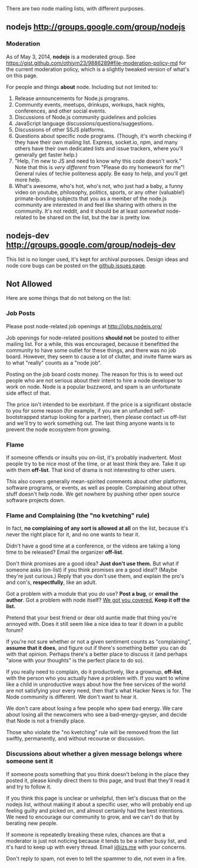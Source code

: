 There are two node mailing lists, with different purposes.

## nodejs http://groups.google.com/group/nodejs

### Moderation

As of May 3, 2014, **nodejs** is a moderated group. See https://gist.github.com/othiym23/9886289#file-moderation-policy-md for the current moderation policy, which is a slightly tweaked version of what's on this page.

For people and things **about** node.  Including but not limited to:

1. Release announcements for Node.js programs.
2. Community events, meetups, drinkups, workups, hack nights, conferences, and other social events.
3. Discussions of Node.js community guidelines and policies
4. JavaScript language discussions/questions/suggestions.
5. Discussions of other SSJS platforms.
6. Questions about specific node programs.  (Though, it's worth checking if they have their own mailing list.  Express, socket.io, npm, and many others have their own dedicated lists and issue trackers, where you'll generally get faster help.)
7. "Help, I'm new to JS and need to know why this code doesn't work."  Note that this is *very different* from "Please do my homework for me"!  General rules of techie politeness apply.  Be easy to help, and you'll get more help.
8. What's awesome, who's hot, who's not, who just had a baby, a funny video on youtube, philosophy, politics, sports, or any other (valuable!) primate-bonding subjects that you as a member of the node.js community are interested in and feel like sharing with others in the community.  It's not reddit, and it should be at least *somewhat* node-related to be shared on the list, but the bar is pretty low.

## nodejs-dev http://groups.google.com/group/nodejs-dev

This list is no longer used, it's kept for archival purposes. Design ideas and node core bugs can be posted on the [github issues page](https://github.com/joyent/node/issues).

## Not Allowed

Here are some things that do not belong on the list:

### Job Posts

Please post node-related job openings at http://jobs.nodejs.org/

Job openings for node-related positions **should not** be posted to either mailing list.  For a while, this was encouraged, because it benefitted the community to have some outlet for these things, and there was no job board.  However, they seem to cause a lot of clutter, and invite flame wars as to what "really" counts as a "node job".

Posting on the job board costs money.  The reason for this is to weed out people who are not serious about their intent to hire a node developer to work on node.  Node is a popular buzzword, and spam is an unfortunate side effect of that.

The price isn't intended to be exorbitant.  If the price is a significant obstacle to you for some reason (for example, if you are an unfunded self-bootstrapped startup looking for a partner), then please contact us off-list and we'll try to work something out.  The last thing anyone wants is to prevent the node ecosystem from growing.

### Flame

If someone offends or insults you on-list, it's probably inadvertent.  Most people try to be nice most of the time, or at least think they are.  Take it up with them **off-list**.  That kind of drama is not interesting to other users.

This also covers generally mean-spirited comments about other platforms, software programs, or events, as well as people.  Complaining about other stuff doesn't help node.  We get nowhere by pushing other open source software projects down.

<a id="no-kvetching"></a>

### Flame and Complaining (the "no kvetching" rule)

In fact, **no complaining of any sort is allowed at all** on the list, because it's never the right place for it, and no one wants to hear it.

Didn't have a good time at a conference, or the videos are taking a long time to be released?  Email the organizer **off-list**.

Don't think promises are a good idea?  **Just don't use them.**  But what if someone asks (on-list) if you think promises are a good idea!?  (Maybe they're just curious.)  Reply that you don't use them, and explain the pro's and con's, **respectfully**, like an adult.

Got a problem with a module that you *do* use?  **Post a bug**, or **email the author**.  Got a problem with node itself?  [We got you covered.](https://github.com/joyent/node/issues)  **Keep it off the list.**

Pretend that your best friend or dear old auntie made that thing you're annoyed with.  Does it still seem like a nice idea to tear it down in a public forum?

If you're not sure whether or not a given sentiment counts as "complaining", **assume that it does**, and figure out if there's something better you can do with that opinion.  Perhaps there's a better place to discuss it (and perhaps "alone with your thoughts" is the perfect place to do so).

If you really need to complain, do it productively, like a grownup, **off-list**, with the person who you actually have a problem with.  If you want to whine like a child in unproductive ways about how the free services of the world are not satisfying your every need, then that's what Hacker News is for.  The Node community is different.  We don't want to hear it.

We don't care about losing a few people who spew bad energy.  We care about losing all the newcomers who see a bad-energy-geyser, and decide that Node is not a friendly place.

Those who violate the "no kvetching" rule will be removed from the list swiftly, permanently, and without recourse or discussion.

### Discussions about whether a given message belongs where someone sent it

If someone posts something that you think doesn't belong in the place they posted it, please kindly direct them to this page, and trust that they'll read it and try to follow it.

If you think this page is unclear or unhelpful, then let's discuss that on the nodejs list, without making it about a specific user, who will probably end up feeling guilty and picked on, and almost certainly had the best intentions.  We need to encourage our community to grow, and we can't do that by berating new people.

If someone is repeatedly breaking these rules, chances are that a moderator is just not noticing because it tends to be a rather busy list, and it's hard to keep up with every thread.  Email <i@izs.me> with your concerns.

Don't reply to spam, not even to tell the spammer to die, not even in a fire.